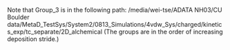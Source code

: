Note that Group_3 is in the following path:
/media/wei-tse/ADATA NH03/CU Boulder data/MetaD_TestSys/System2/0813_Simulations/4vdw_Sys/charged/kinetics_exp/tc_separate/2D_alchemical
(The groups are in the order of increasing deposition stride.)
